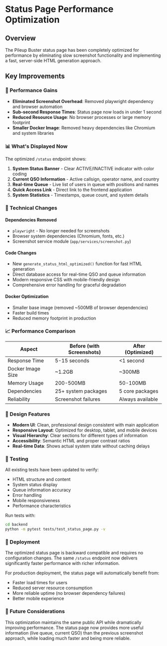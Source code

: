 # Status Page Performance Optimization

## Overview

The Pileup Buster status page has been completely optimized for performance by eliminating slow screenshot functionality and implementing a fast, server-side HTML generation approach.

## Key Improvements

### 🚀 Performance Gains
- **Eliminated Screenshot Overhead**: Removed playwright dependency and browser automation
- **Sub-second Response Times**: Status page now loads in under 1 second
- **Reduced Resource Usage**: No browser processes or large memory footprint
- **Smaller Docker Image**: Removed heavy dependencies like Chromium and system libraries

### 📊 What's Displayed Now

The optimized `/status` endpoint shows:

1. **System Status Banner** - Clear ACTIVE/INACTIVE indicator with color coding
2. **Current QSO Information** - Active callsign, operator name, and country
3. **Real-time Queue** - Live list of users in queue with positions and names
4. **Quick Access Link** - Direct link to the frontend application
5. **System Statistics** - Timestamps, queue count, and system details

### 🔧 Technical Changes

#### Dependencies Removed
- `playwright` - No longer needed for screenshots
- Browser system dependencies (Chromium, fonts, etc.)
- Screenshot service module (`app/services/screenshot.py`)

#### Code Changes
- New `generate_status_html_optimized()` function for fast HTML generation
- Direct database access for real-time QSO and queue information
- Modern responsive CSS with mobile-friendly design
- Comprehensive error handling for graceful degradation

#### Docker Optimization
- Smaller base image (removed ~500MB of browser dependencies)
- Faster build times
- Reduced memory footprint in production

### 📈 Performance Comparison

| Aspect | Before (with Screenshots) | After (Optimized) |
|--------|---------------------------|-------------------|
| Response Time | 5-15 seconds | <1 second |
| Docker Image Size | ~1.2GB | ~300MB |
| Memory Usage | 200-500MB | 50-100MB |
| Dependencies | 25+ system packages | 5 core packages |
| Reliability | Screenshot failures | Always available |

### 🎨 Design Features

- **Modern UI**: Clean, professional design consistent with main application
- **Responsive Layout**: Optimized for desktop, tablet, and mobile devices
- **Visual Hierarchy**: Clear sections for different types of information
- **Accessibility**: Semantic HTML and proper contrast ratios
- **Real-time Data**: Shows actual system state without caching delays

### 🧪 Testing

All existing tests have been updated to verify:
- HTML structure and content
- System status display
- Queue information accuracy
- Error handling
- Mobile responsiveness
- Performance characteristics

Run tests with:
```bash
cd backend
python -m pytest tests/test_status_page.py -v
```

### 🚀 Deployment

The optimized status page is backward compatible and requires no configuration changes. The same `/status` endpoint now delivers significantly faster performance with richer information.

For production deployment, the status page will automatically benefit from:
- Faster load times for users
- Reduced server resource consumption
- More reliable uptime (no browser dependency failures)
- Better mobile experience

### 📝 Future Considerations

This optimization maintains the same public API while dramatically improving performance. The status page now provides more useful information (live queue, current QSO) than the previous screenshot approach, while loading much faster and being more reliable.
